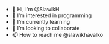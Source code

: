 - 👋 Hi, I’m @SlawikH
- 👀 I’m interested in programming
- 🌱 I’m currently learning
- 💞️ I’m looking to collaborate
- 📫 How to reach me @slawikhavalko

<!---
SlawikH/SlawikH is a ✨ special ✨ repository because its `README.md` (this file) appears on your GitHub profile.
You can click the Preview link to take a look at your changes.
--->
